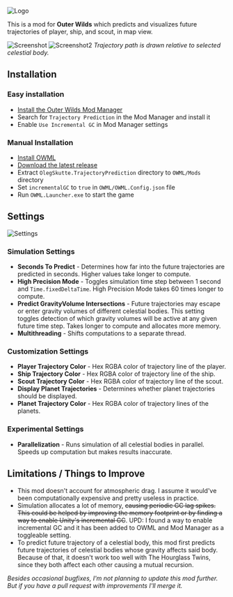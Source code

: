 ![Logo](https://user-images.githubusercontent.com/45887963/202493807-38fa0edc-bd89-4d3b-a6ad-31c7a55e0dcb.png)

This is a mod for **Outer Wilds** which predicts and visualizes future trajectories of player, ship, and scout, in map view.

![Screenshot](https://user-images.githubusercontent.com/45887963/202887035-f987a9d1-1e2c-4e33-b61e-9da2bd14d595.jpg)
![Screenshot2](https://user-images.githubusercontent.com/45887963/202887052-8f0eca9a-0210-4e22-a325-6c58d12830ae.jpg)
_Trajectory path is drawn relative to selected celestial body._

## Installation
### Easy installation
- [Install the Outer Wilds Mod Manager](https://github.com/Raicuparta/ow-mod-manager#how-do-i-use-this)
- Search for `Trajectory Prediction` in the Mod Manager and install it
- Enable `Use Incremental GC` in Mod Manager settings

### Manual Installation
- [Install OWML](https://github.com/amazingalek/owml#installation)
- [Download the latest release](https://github.com/SkutteOleg/TrajectoryPrediction/releases/latest)
- Extract `OlegSkutte.TrajectoryPrediction` directory to `OWML/Mods` directory
- Set `incrementalGC` to `true` in `OWML/OWML.Config.json` file
- Run `OWML.Launcher.exe` to start the game

## Settings
![Settings](https://user-images.githubusercontent.com/45887963/202887082-308cffc4-cc82-4c2a-920f-bc5a2de91ec9.jpg)
### Simulation Settings
- **Seconds To Predict** - Determines how far into the future trajectories are predicted in seconds. Higher values take longer to compute.
- **High Precision Mode** - Toggles simulation time step between 1 second and `Time.fixedDeltaTime`. High Precision Mode takes 60 times longer to compute.
- **Predict GravityVolume Intersections** - Future trajectories may escape or enter gravity volumes of different celestial bodies. This setting toggles detection of which gravity volumes will be active at any given future time step. Takes longer to compute and allocates more memory.
- **Multithreading** - Shifts computations to a separate thread.
### Customization Settings
- **Player Trajectory Color** - Hex RGBA color of trajectory line of the player.
- **Ship Trajectory Color** - Hex RGBA color of trajectory line of the ship.
- **Scout Trajectory Color** - Hex RGBA color of trajectory line of the scout.
- **Display Planet Trajectories** - Determines whether planet trajectories should be displayed.
- **Planet Trajectory Color** - Hex RGBA color of trajectory lines of the planets.
### Experimental Settings
- **Parallelization** - Runs simulation of all celestial bodies in parallel. Speeds up computation but makes results inaccurate.

## Limitations / Things to Improve
- This mod doesn't account for atmospheric drag. I assume it would've been computationally expensive and pretty useless in practice.
- Simulation allocates a lot of memory, ~~causing periodic GC lag spikes. This could be helped by improving the memory footprint or by finding a way to enable Unity's incremental GC~~. UPD: I found a way to enable incremental GC and it has been added to OWML and Mod Manager as a toggleable setting.
- To predict future trajectory of a celestial body, this mod first predicts future trajectories of celestial bodies whose gravity affects said body. Because of that, it doesn't work too well with The Hourglass Twins, since they both affect each other causing a mutual recursion.

*Besides occasional bugfixes, I'm not planning to update this mod further. But if you have a pull request with improvements I'll merge it.*
